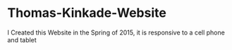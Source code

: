 # Thomas-Kinkade-Website
I Created this Website in the Spring of 2015, it is responsive to a cell phone and tablet
